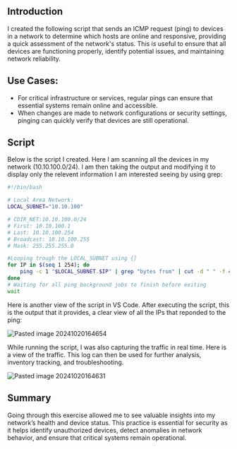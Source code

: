 ## Introduction

I created the following script that sends an ICMP request (ping) to devices in a network to determine which hosts are online and responsive, providing a quick assessment of the network's status. This is useful to ensure that all devices are functioning properly, identify potential issues, and maintaining network reliability.

## Use Cases:

+ For critical infrastructure or services, regular pings can ensure that essential systems remain online and accessible.
+ When changes are made to network configurations or security settings, pinging can quickly verify that devices are still operational.

## Script

Below is the script I created. Here I am scanning all the devices in my network (10.10.100.0/24). I am then taking the output and modifying it to display only the relevent information I am interested seeing by using grep:

```bash
#!/bin/bash

# Local Area Network:
LOCAL_SUBNET="10.10.100"

# CDIR_NET:10.10.100.0/24
# First: 10.10.100.1
# Last: 10.10.100.254
# Broadcast: 10.10.100.255
# Mask: 255.255.255.0

#Looping trough the LOCAL_SUBNET using {}
for IP in $(seq 1 254); do
    ping -c 1 "$LOCAL_SUBNET.$IP" | grep "bytes from" | cut -d " " -f 4 | cut -d ":" -f 1 & # Runs each ping in the background
done
# Waiting for all ping background jobs to finish before exiting
wait
```

Here is another view of the script in VS Code. After executing the script, this is the output that it provides, a clear view of all the IPs that reponded to the ping:

![Pasted image 20241020164654](https://github.com/user-attachments/assets/4c86e4f7-c296-4aa3-ba6c-fa989d52c7af)

While running the script, I was also capturing the traffic in real time. Here is a view of the traffic. This log can then be used for further analysis, inventory tracking, and troubleshooting.

![Pasted image 20241020164631](https://github.com/user-attachments/assets/d7a8f321-6437-4a0f-9986-4fe3151b4b31)

## Summary

Going through this exercise allowed me to see valuable insights into my network’s health and device status. This practice is essential for security as it helps identify unauthorized devices, detect anomalies in network behavior, and ensure that critical systems remain operational.
